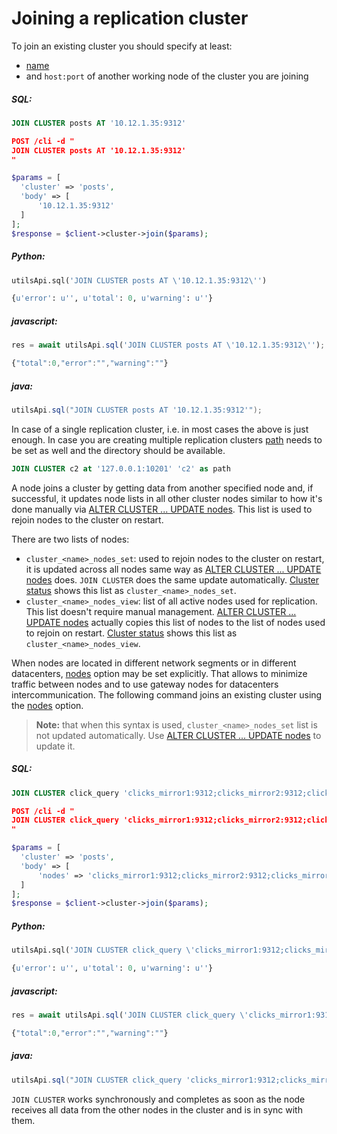 # Joining a replication cluster

<!-- example joining a replication cluster 1 -->
To join an existing cluster you should specify at least:
* [name](../../Creating_a_cluster/Setting_up_replication/Setting_up_replication.md#Replication-cluster)
* and `host:port` of another working node of the cluster you are joining

<!-- intro -->
##### SQL:

<!-- request SQL -->

```sql
JOIN CLUSTER posts AT '10.12.1.35:9312'
```

<!-- request HTTP -->

```json
POST /cli -d "
JOIN CLUSTER posts AT '10.12.1.35:9312'
"
```

<!-- request PHP -->

```php
$params = [
  'cluster' => 'posts',
  'body' => [
      '10.12.1.35:9312'
  ]
];
$response = $client->cluster->join($params);
```
<!-- intro -->
##### Python:

<!-- request Python -->

```python
utilsApi.sql('JOIN CLUSTER posts AT \'10.12.1.35:9312\'')
```

<!-- response Python -->
```python
{u'error': u'', u'total': 0, u'warning': u''}
```
<!-- intro -->
##### javascript:

<!-- request javascript -->

```javascript
res = await utilsApi.sql('JOIN CLUSTER posts AT \'10.12.1.35:9312\'');
```

<!-- response javascript -->
```javascript
{"total":0,"error":"","warning":""}
```

<!-- intro -->
##### java:

<!-- request Java -->

```java
utilsApi.sql("JOIN CLUSTER posts AT '10.12.1.35:9312'");
```
<!-- end -->

<!-- example joining a replication cluster 1_1 -->
In case of a single replication cluster, i.e. in most cases the above is just enough. In case you are creating multiple replication clusters [path](../../Creating_a_cluster/Setting_up_replication/Setting_up_replication.md#Replication-cluster) needs to be set as well and the directory should be available.

<!-- request SQL -->
```sql
JOIN CLUSTER c2 at '127.0.0.1:10201' 'c2' as path
```
<!-- end -->

A node joins a cluster by getting data from another specified node and, if successful, it updates node lists in all other cluster nodes similar to how it's done manually via [ALTER CLUSTER ... UPDATE nodes](../../Creating_a_cluster/Setting_up_replication/Managing_replication_nodes.md). This list is used to rejoin nodes to the cluster on restart.

There are two lists of nodes:
* `cluster_<name>_nodes_set`: used to rejoin nodes to the cluster  on restart, it is updated across all nodes same way as [ALTER CLUSTER ... UPDATE nodes](../../Creating_a_cluster/Setting_up_replication/Managing_replication_nodes.md) does. `JOIN CLUSTER` does the same update automatically. [Cluster status](../../Creating_a_cluster/Setting_up_replication/Replication_cluster_status.md) shows this list as `cluster_<name>_nodes_set`.
* `cluster_<name>_nodes_view`: list of all active nodes used for replication. This list doesn't require manual management. [ALTER CLUSTER ... UPDATE nodes](../../Creating_a_cluster/Setting_up_replication/Managing_replication_nodes.md) actually copies this list of nodes to the list of nodes used to rejoin on restart. [Cluster status](../../Creating_a_cluster/Setting_up_replication/Replication_cluster_status.md) shows this list as `cluster_<name>_nodes_view`.

<!-- example joining a replication cluster  2 -->
When nodes are located in different network segments or in different datacenters, [nodes](../../Creating_a_cluster/Setting_up_replication/Setting_up_replication.md#Replication-cluster) option may be set explicitly. That allows to minimize traffic between nodes and to use gateway nodes for datacenters intercommunication. The following command joins an existing cluster using the [nodes](../../Creating_a_cluster/Setting_up_replication/Setting_up_replication.md#Replication-cluster) option.

> **Note:** that when this syntax is used, `cluster_<name>_nodes_set` list is not updated automatically. Use [ALTER CLUSTER ... UPDATE nodes](../../Creating_a_cluster/Setting_up_replication/Managing_replication_nodes.md) to update it.


<!-- intro -->
##### SQL:

<!-- request SQL -->

```sql
JOIN CLUSTER click_query 'clicks_mirror1:9312;clicks_mirror2:9312;clicks_mirror3:9312' as nodes
```

<!-- request HTTP -->

```json
POST /cli -d "
JOIN CLUSTER click_query 'clicks_mirror1:9312;clicks_mirror2:9312;clicks_mirror3:9312' as nodes
"
```

<!-- request PHP -->

```php
$params = [
  'cluster' => 'posts',
  'body' => [
      'nodes' => 'clicks_mirror1:9312;clicks_mirror2:9312;clicks_mirror3:9312'
  ]
];
$response = $client->cluster->join($params);
```
<!-- intro -->
##### Python:

<!-- request Python -->

```python
utilsApi.sql('JOIN CLUSTER click_query \'clicks_mirror1:9312;clicks_mirror2:9312;clicks_mirror3:9312\' as nodes')
```

<!-- response Python -->
```python
{u'error': u'', u'total': 0, u'warning': u''}
```
<!-- intro -->
##### javascript:

<!-- request javascript -->

```javascript
res = await utilsApi.sql('JOIN CLUSTER click_query \'clicks_mirror1:9312;clicks_mirror2:9312;clicks_mirror3:9312\' as nodes');
```

<!-- response javascript -->
```javascript
{"total":0,"error":"","warning":""}
```

<!-- intro -->
##### java:

<!-- request Java -->

```java
utilsApi.sql("JOIN CLUSTER click_query 'clicks_mirror1:9312;clicks_mirror2:9312;clicks_mirror3:9312' as nodes");
```
<!-- end -->

`JOIN CLUSTER` works synchronously and completes as soon as the node receives all data from the other nodes in the cluster and is in sync with them.
